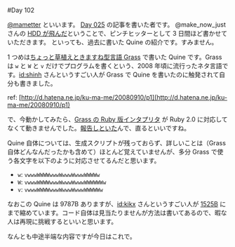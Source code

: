 #Day 102

[@mametter](https://twitter.com/mametter/) といいます。
[Day 025](https://github.com/MakeNowJust/quine_advent_calendar_2014/tree/master/day_025) の記事を書いた者です。
@make_now_just さんの [HDD が飛んだ](https://github.com/MakeNowJust/quine_advent_calendar_2014/tree/master/day_101)ということで、ピンチヒッターとして 3 日間ほど書かせていただきます。
といっても、過去に書いた Quine の紹介です。すみません。

1 つめは[ちょっと草植えときますね型言語 Grass](http://www.blue.sky.or.jp/grass/doc_ja.html) で書いた Quine です。Grass は `w` と `W` と `v` だけでプログラムを書くという、2008 年頃に流行ったネタ言語です。[id:shinh](http://shinh.hatenablog.com/entries/2008/09/10) さんというすごい人が Grass で Quine を書いたのに触発されて自分も書きました。

ref: [http://d.hatena.ne.jp/ku-ma-me/20080910/p1](http://d.hatena.ne.jp/ku-ma-me/20080910/p1)

で、今動かしてみたら、[Grass の Ruby 版インタプリタ](http://www.blue.sky.or.jp/grass/grass.rb) が Ruby 2.0 に対応してなくて動きませんでした。[報告しといた](https://twitter.com/mametter/status/576360260027310080)んで、直るといいですね。

Quine 自体については、生成スクリプトが残っておらず、詳しいことは（Grass 自体どんなんだったかも含めて）ほとんど覚えていませんが、多分 Grass で使う各文字を以下のように対応させてるんだと思います。

* `w`: `vwwwWWWWwwwWwwwWwwwWWWWw`
* `W`: `vwwwWWWWwwwWwwwWwwwWWWWWWw`
* `v`: `vwwwWWWWwwwWwwwWwwwWWWWWw`

なおこの Quine は 9787B ありますが、[id:kikx](http://d.hatena.ne.jp/kikx/) さんというすごい人が [1525B](http://d.hatena.ne.jp/kikx/20080914) にまで縮めています。コード自体は見当たりませんが方法は書いてあるので、暇な人は再現に挑戦するといいと思います。

なんとも中途半端な内容ですが今日はこれで。
